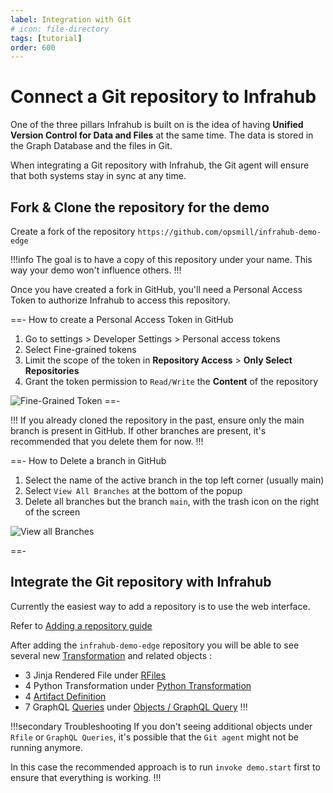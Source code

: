 ```yaml
---
label: Integration with Git
# icon: file-directory
tags: [tutorial]
order: 600
---
```


# Connect a Git repository to Infrahub

One of the three pillars Infrahub is built on is the idea of having **Unified Version Control for Data and Files** at the same time. The data is stored in the Graph Database and the files in Git.

When integrating a Git repository with Infrahub, the Git agent will ensure that both systems stay in sync at any time.

## Fork & Clone the repository for the demo

Create a fork of the repository `https://github.com/opsmill/infrahub-demo-edge`

!!!info
The goal is to have a copy of this repository under your name. This way your demo won't influence others.
!!!

Once you have created a fork in GitHub, you'll need a Personal Access Token to authorize Infrahub to access this repository.

==- How to create a Personal Access Token in GitHub

  1. Go to settings > Developer Settings > Personal access tokens
  2. Select Fine-grained tokens
  3. Limit the scope of the token in **Repository Access** > **Only Select Repositories**
  4. Grant the token permission to `Read/Write` the **Content** of the repository

  ![Fine-Grained Token](../../media/github_fined_grain_access_token_setup.png)
==-

!!!
If you already cloned the repository in the past, ensure only the main branch is present in GitHub.
If other branches are present, it's recommended that you delete them for now.
!!!

==- How to Delete a branch in GitHub

  1. Select the name of the active branch in the top left corner (usually main)
  2. Select `View All Branches` at the bottom of the popup
  3. Delete all branches but the branch `main`, with the trash icon on the right of the screen

  ![View all Branches](../../media/github_view_all_branches.png)

==-

## Integrate the Git repository with Infrahub

Currently the easiest way to add a repository is to use the web interface.

Refer to [Adding a repository guide](/guides/repository)

After adding the `infrahub-demo-edge` repository you will be able to see several new [Transformation](/topics/transformation) and related objects :

- 3 Jinja Rendered File under [RFiles](http://localhost:8000/objects/CoreRFile/)
- 4 Python Transformation under [Python Transformation](http://localhost:8000/objects/CoreTransformation)
- 4 [Artifact Definition](http://localhost:8000/objects/CoreArtifactDefinition)
- 7 GraphQL [Queries](/topics/graphql) under [Objects / GraphQL Query](http://localhost:8000/objects/GraphQLQuery/)
!!!

!!!secondary Troubleshooting
If you don't seeing additional objects under `Rfile` or `GraphQL Queries`, it's possible that the `Git agent` might not be running anymore.

In this case the recommended approach is to run `invoke demo.start` first to ensure that everything is working.
!!!
